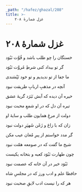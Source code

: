 ```yaml
---
_path: "/hafez/ghazal/208"
title: >-
    غزل شمارهٔ ۲۰۸
---
```

# غزل شمارهٔ ۲۰۸

<div class="b" id="bn1"><div class="m1"><p>خستگان را چو طلب باشد و قُوَّت نَبُوَد</p></div>
<div class="m2"><p>گر تو بیداد کنی شرطِ مُروَّت نَبُوَد</p></div></div>
<div class="b" id="bn2"><div class="m1"><p>ما جفا از تو ندیدیم و تو خود نَپْسَندی</p></div>
<div class="m2"><p>آنچه در مذهبِ اربابِ طریقت نبود</p></div></div>
<div class="b" id="bn3"><div class="m1"><p>خیره آن دیده که آبش نَبَرَد گریهٔ عشق</p></div>
<div class="m2"><p>تیره آن دل که در او شمعِ محبت نبود</p></div></div>
<div class="b" id="bn4"><div class="m1"><p>دولت از مرغِ همایون طلب و سایهٔ او</p></div>
<div class="m2"><p>زان که با زاغ و زَغَن شَهپَرِ دولت نبود</p></div></div>
<div class="b" id="bn5"><div class="m1"><p>گر مدد خواستم از پیرِ مُغان عیب مکن</p></div>
<div class="m2"><p>شیخ ما گفت که در صومعه همّت نبود</p></div></div>
<div class="b" id="bn6"><div class="m1"><p>چون طهارت نَبُوَد کعبه و بتخانه یکیست</p></div>
<div class="m2"><p>نَبُوَد خیر در آن خانه که عصمت نبود</p></div></div>
<div class="b" id="bn7"><div class="m1"><p>حافظا علم و ادب ورز که در مجلسِ شاه</p></div>
<div class="m2"><p>هر که را نیست ادب لایقِ صحبت نبود</p></div></div>
